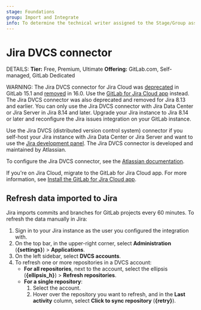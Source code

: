 ```yaml
---
stage: Foundations
group: Import and Integrate
info: To determine the technical writer assigned to the Stage/Group associated with this page, see https://handbook.gitlab.com/handbook/product/ux/technical-writing/#assignments
---
```


# Jira DVCS connector

DETAILS:
**Tier:** Free, Premium, Ultimate
**Offering:** GitLab.com, Self-managed, GitLab Dedicated

WARNING:
The Jira DVCS connector for Jira Cloud was [deprecated](https://gitlab.com/gitlab-org/gitlab/-/issues/362168)
in GitLab 15.1 and [removed](https://gitlab.com/gitlab-org/gitlab/-/merge_requests/118126) in 16.0.
Use the [GitLab for Jira Cloud app](../connect-app.md) instead.
The Jira DVCS connector was also deprecated and removed for Jira 8.13 and earlier.
You can only use the Jira DVCS connector with Jira Data Center or Jira Server in Jira 8.14 and later.
Upgrade your Jira instance to Jira 8.14 or later and reconfigure the Jira issues integration on your GitLab instance.

Use the Jira DVCS (distributed version control system) connector if you self-host your Jira instance
with Jira Data Center or Jira Server and want to use the [Jira development panel](../development_panel.md).
The Jira DVCS connector is developed and maintained by Atlassian.

To configure the Jira DVCS connector, see the
[Atlassian documentation](https://confluence.atlassian.com/adminjiraserver/integrating-with-development-tools-using-dvcs-1047552689.html).

If you're on Jira Cloud, migrate to the GitLab for Jira Cloud app.
For more information, see [Install the GitLab for Jira Cloud app](../connect-app.md#install-the-gitlab-for-jira-cloud-app).

## Refresh data imported to Jira

Jira imports commits and branches for GitLab projects every 60 minutes.
To refresh the data manually in Jira:

1. Sign in to your Jira instance as the user you configured the integration with.
1. On the top bar, in the upper-right corner,
   select **Administration** (**{settings}**) > **Applications**.
1. On the left sidebar, select **DVCS accounts**.
1. To refresh one or more repositories in a DVCS account:
   - **For all repositories**, next to the account,
     select the ellipsis (**{ellipsis_h}**) > **Refresh repositories**.
   - **For a single repository**:
     1. Select the account.
     1. Hover over the repository you want to refresh, and in the **Last activity** column,
        select **Click to sync repository** (**{retry}**).
